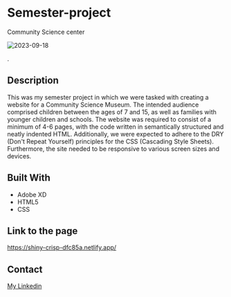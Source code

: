 # Semester-project
Community Science center

![2023-09-18](https://github.com/Ulvounth/Semester-project/assets/98667510/f53eb2b4-c0d8-48af-844c-cc98d34ffa0e)


.

## Description

This was my semester project in which we were tasked with creating a website for a Community Science Museum. The intended audience comprised children between the ages of 7 and 15, as well as families with younger children and schools. The website was required to consist of a minimum of 4-6 pages, with the code written in semantically structured and neatly indented HTML. Additionally, we were expected to adhere to the DRY (Don't Repeat Yourself) principles for the CSS (Cascading Style Sheets). Furthermore, the site needed to be responsive to various screen sizes and devices.

## Built With

- Adobe XD
- HTML5
- CSS


## Link to the page

https://shiny-crisp-dfc85a.netlify.app/


## Contact

[My Linkedin](https://www.linkedin.com/in/andreas-ulvund-98066376/)

